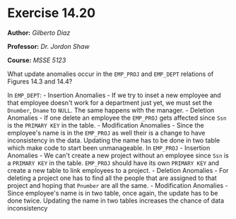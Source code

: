 # Exercise 14.20

**Author:** *Gilberto Diaz*

**Professor:** *Dr. Jordon Shaw*

**Course:** *MSSE 5123*

What update anomalies occur in the `EMP_PROJ` and `EMP_DEPT` relations of Figures 14.3 and 14.4?

In `EMP_DEPT`:
    - Insertion Anomalies - If we try to inset a new employee and that employee doesn't work for a department just yet, we must set the `Dnumber`, `Dname` to `NULL`. The same happens with the manager.
    - Deletion Anomalies - If one delete an employee the `EMP_PROJ` gets affected since `Ssn` is the `PRIMARY KEY` in the table.
    - Modification Anomalies - Since the employee's name is in the `EMP_PROJ` as well their is a change to have inconsistency in the data. Updating the name has to be done in two table which make code to start been unmanageable.
In `EMP_PROJ`
    - Insertion Anomalies - We can't create a new project without an employee since `Ssn` is a `PRIMARY KEY` in the table. `EMP_PROJ` should have its own `PRIMARY KEY` and create a new table to link employees to a project.
    - Deletion Anomalies - For deleting a project one has to find all the people that are assigned to that project and hoping that `Pnumber` are all the same.
    - Modification Anomalies - Since employee's name is in two table, once again, the update has to be done twice. Updating the name in two tables increases the chance of data inconsistency 

